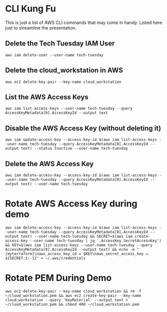 # CLI Kung Fu

This is just a list of AWS CLI commands that may come in handy. Listed here just to
streamline the presentation.

## Delete the Tech Tuesday IAM User

```
aws iam delete-user --user-name tech-tuesday
```

## Delete the cloud_workstation in AWS

```
aws ec2 delete-key-pair --key-name cloud_workstation
```

## List the AWS Access Keys

```
aws iam list-access-keys --user-name tech-tuesday --query AccessKeyMetadata[0].AccessKeyId --output text

```

## Disable the AWS Access Key (without deleting it)

```
aws iam update-access-key --access-key-id $(aws iam list-access-keys --user-name tech-tuesday --query AccessKeyMetadata[0].AccessKeyId --output text) --status Inactive --user-name tech-tuesday
```

## Delete the AWS Access Key

```
aws iam delete-access-key --access-key-id $(aws iam list-access-keys --user-name tech-tuesday --query AccessKeyMetadata[0].AccessKeyId --output text) --user-name tech-tuesday
```

# Rotate AWS Access Key during demo

```
aws iam delete-access-key --access-key-id $(aws iam list-access-keys --user-name tech-tuesday --query AccessKeyMetadata[0].AccessKeyId --output text) --user-name tech-tuesday && SECRET=$(aws iam create-access-key --user-name tech-tuesday | jq '.AccessKey.SecretAccessKey') && KEY=$(aws iam list-access-keys --user-name tech-tuesday --query AccessKeyMetadata[0].AccessKeyId --output text) && echo -e "[myterraform]\naws_access_key_id = $KEY\naws_secret_access_key = ${SECRET:1:-1}" > ~/.aws/credentials
```

# Rotate PEM During Demo
```
aws ec2 delete-key-pair --key-name cloud_workstation && rm -f ~/cloud_workstation.pem && aws ec2 create-key-pair --key-name cloud_workstation --query 'KeyMaterial' --output text > ~/cloud_workstation.pem && chmod 400 ~/cloud_workstation.pem
```
